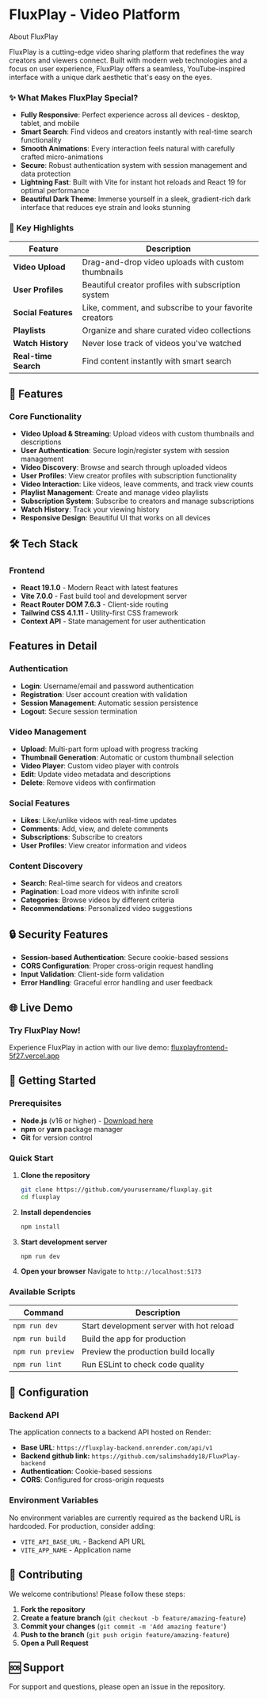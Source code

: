 # FluxPlay - Video Platform

About FluxPlay

FluxPlay is a cutting-edge video sharing platform that redefines the way creators and viewers connect. Built with modern web technologies and a focus on user experience, FluxPlay offers a seamless, YouTube-inspired interface with a unique dark aesthetic that's easy on the eyes.

### ✨ What Makes FluxPlay Special?

- **Fully Responsive**: Perfect experience across all devices - desktop, tablet, and mobile
- **Smart Search**: Find videos and creators instantly with real-time search functionality
- **Smooth Animations**: Every interaction feels natural with carefully crafted micro-animations
- **Secure**: Robust authentication system with session management and data protection
- **Lightning Fast**: Built with Vite for instant hot reloads and React 19 for optimal performance
- **Beautiful Dark Theme**: Immerse yourself in a sleek, gradient-rich dark interface that reduces eye strain and looks stunning

### 🚀 Key Highlights

| Feature                    | Description                                            |
| -------------------------- | ------------------------------------------------------ |
| **Video Upload**     | Drag-and-drop video uploads with custom thumbnails     |
| **User Profiles**    | Beautiful creator profiles with subscription system    |
| **Social Features**  | Like, comment, and subscribe to your favorite creators |
| **Playlists**        | Organize and share curated video collections           |
| **Watch History**    | Never lose track of videos you've watched              |
| **Real-time Search** | Find content instantly with smart search               |

## 🚀 Features

### Core Functionality

- **Video Upload & Streaming**: Upload videos with custom thumbnails and descriptions
- **User Authentication**: Secure login/register system with session management
- **Video Discovery**: Browse and search through uploaded videos
- **User Profiles**: View creator profiles with subscription functionality
- **Video Interaction**: Like videos, leave comments, and track view counts
- **Playlist Management**: Create and manage video playlists
- **Subscription System**: Subscribe to creators and manage subscriptions
- **Watch History**: Track your viewing history
- **Responsive Design**: Beautiful UI that works on all devices

## 🛠️ Tech Stack

### Frontend

- **React 19.1.0** - Modern React with latest features
- **Vite 7.0.0** - Fast build tool and development server
- **React Router DOM 7.6.3** - Client-side routing
- **Tailwind CSS 4.1.11** - Utility-first CSS framework
- **Context API** - State management for user authentication

## Features in Detail

### Authentication

- **Login**: Username/email and password authentication
- **Registration**: User account creation with validation
- **Session Management**: Automatic session persistence
- **Logout**: Secure session termination

### Video Management

- **Upload**: Multi-part form upload with progress tracking
- **Thumbnail Generation**: Automatic or custom thumbnail selection
- **Video Player**: Custom video player with controls
- **Edit**: Update video metadata and descriptions
- **Delete**: Remove videos with confirmation

### Social Features

- **Likes**: Like/unlike videos with real-time updates
- **Comments**: Add, view, and delete comments
- **Subscriptions**: Subscribe to creators
- **User Profiles**: View creator information and videos

### Content Discovery

- **Search**: Real-time search for videos and creators
- **Pagination**: Load more videos with infinite scroll
- **Categories**: Browse videos by different criteria
- **Recommendations**: Personalized video suggestions

## 🔒 Security Features

- **Session-based Authentication**: Secure cookie-based sessions
- **CORS Configuration**: Proper cross-origin request handling
- **Input Validation**: Client-side form validation
- **Error Handling**: Graceful error handling and user feedback

## 🌐 Live Demo

### Try FluxPlay Now!

Experience FluxPlay in action with our live demo: [fluxplayfrontend-5f27.vercel.app](https://fluxplayfrontend-5f27.vercel.app/)

## 🚀 Getting Started

### Prerequisites

- **Node.js** (v16 or higher) - [Download here](https://nodejs.org/)
- **npm** or **yarn** package manager
- **Git** for version control

### Quick Start

1. **Clone the repository**

   ```bash
   git clone https://github.com/yourusername/fluxplay.git
   cd fluxplay
   ```
2. **Install dependencies**

   ```bash
   npm install
   ```
3. **Start development server**

   ```bash
   npm run dev
   ```
4. **Open your browser**
   Navigate to `http://localhost:5173`

### Available Scripts

| Command             | Description                              |
| ------------------- | ---------------------------------------- |
| `npm run dev`     | Start development server with hot reload |
| `npm run build`   | Build the app for production             |
| `npm run preview` | Preview the production build locally     |
| `npm run lint`    | Run ESLint to check code quality         |

## 🔧 Configuration

### Backend API

The application connects to a backend API hosted on Render:

- **Base URL**: `https://fluxplay-backend.onrender.com/api/v1`
- **Backend github link:** `https://github.com/salimshaddy18/FluxPlay-backend`
- **Authentication**: Cookie-based sessions
- **CORS**: Configured for cross-origin requests

### Environment Variables

No environment variables are currently required as the backend URL is hardcoded. For production, consider adding:

- `VITE_API_BASE_URL` - Backend API URL
- `VITE_APP_NAME` - Application name

## 🤝 Contributing

We welcome contributions! Please follow these steps:

1. **Fork the repository**
2. **Create a feature branch** (`git checkout -b feature/amazing-feature`)
3. **Commit your changes** (`git commit -m 'Add amazing feature'`)
4. **Push to the branch** (`git push origin feature/amazing-feature`)
5. **Open a Pull Request**

## 🆘 Support

For support and questions, please open an issue in the repository.
